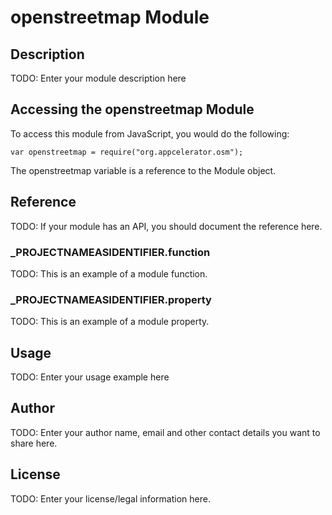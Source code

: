 # openstreetmap Module

## Description

TODO: Enter your module description here

## Accessing the openstreetmap Module

To access this module from JavaScript, you would do the following:

	var openstreetmap = require("org.appcelerator.osm");

The openstreetmap variable is a reference to the Module object.	

## Reference

TODO: If your module has an API, you should document
the reference here.

### ___PROJECTNAMEASIDENTIFIER__.function

TODO: This is an example of a module function.

### ___PROJECTNAMEASIDENTIFIER__.property

TODO: This is an example of a module property.

## Usage

TODO: Enter your usage example here

## Author

TODO: Enter your author name, email and other contact
details you want to share here. 

## License

TODO: Enter your license/legal information here.
